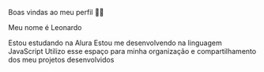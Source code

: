 Boas vindas ao meu perfil 💙💙

Meu nome é Leonardo

Estou estudando na Alura 
Estou me desenvolvendo na linguagem JavaScript
Utilizo esse espaço para minha organização e compartilhamento dos meu projetos desenvolvidos



